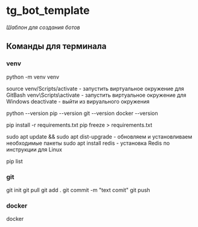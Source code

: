 # tg_bot_template

*Шаблон для создания ботов*




## Команды для терминала

### venv

python -m venv venv

source venv/Scripts/activate               -  запустить виртуальное окружение для GitBash
venv\Scripts\activate                      -  запустить виртуальное окружение для Windows
deactivate                                 -  выйти из вируального окружения

python --version
pip --version
git --version
docker --version

pip install -r requirements.txt
pip freeze > requirements.txt

sudo apt update && sudo apt dist-upgrade   -  обновляем и установливаем необходимые пакеты
sudo apt install redis                     -  установка Redis по инструкции для Linux

pip list

### git

git init
git pull
git add .
git commit -m "text comit"
git push

### docker

docker
